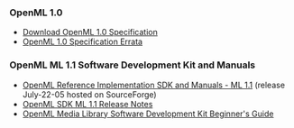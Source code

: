 ### OpenML 1.0

*   [Download OpenML 1.0 Specification](https://www.khronos.org/files/openml_spec.pdf)
*   [OpenML 1.0 Specification Errata](https://www.khronos.org/files/openml_spec_errata.pdf)

### OpenML ML 1.1 Software Development Kit and Manuals

*   [OpenML Reference Implementation SDK and Manuals - ML 1.1](http://www.sourceforge.net/projects/oml-ri) (release July-22-05 hosted on SourceForge)
*   [OpenML SDK ML 1.1 Release Notes](https://www.khronos.org/files/openml/OpenML_1_1_SDK_Release_Notes.pdf)
*   [OpenML Media Library Software Development Kit Beginner's Guide](/files/openml/OpenML-Media-Library-Software-Development-Kit-Beginners-Guide.pdf)
